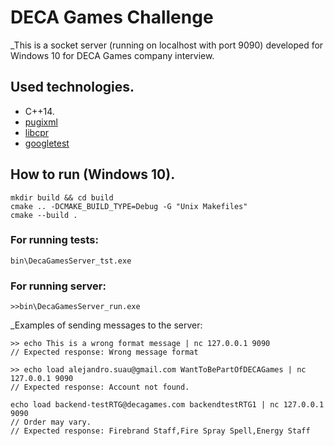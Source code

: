 # DECA Games Challenge

_This is a socket server (running on localhost with port 9090) developed for Windows 10 for DECA Games company interview.

## Used technologies.

* C++14.
* [pugixml](https://github.com/zeux/pugixml)
* [libcpr](https://github.com/libcpr/cpr)
* [googletest](https://github.com/google/googletest)

## How to run (Windows 10).

```
mkdir build && cd build
cmake .. -DCMAKE_BUILD_TYPE=Debug -G "Unix Makefiles"
cmake --build .
```

### For running tests:
```
bin\DecaGamesServer_tst.exe
```

### For running server:
```
>>bin\DecaGamesServer_run.exe
```
_Examples of sending messages to the server:

```
>> echo This is a wrong format message | nc 127.0.0.1 9090
// Expected response: Wrong message format
```

```
>> echo load alejandro.suau@gmail.com WantToBePartOfDECAGames | nc 127.0.0.1 9090
// Expected response: Account not found.
```

```
echo load backend-testRTG@decagames.com backendtestRTG1 | nc 127.0.0.1 9090
// Order may vary.
// Expected response: Firebrand Staff,Fire Spray Spell,Energy Staff
```
